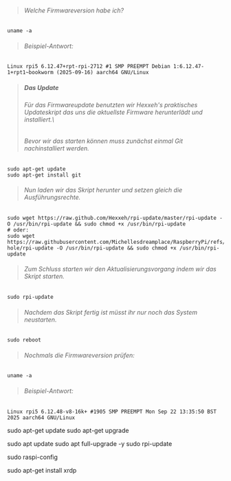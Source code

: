 
> ###### Welche Firmwareversion habe ich?

```
uname -a
```

> ###### Beispiel-Antwort:
```
Linux rpi5 6.12.47+rpt-rpi-2712 #1 SMP PREEMPT Debian 1:6.12.47-1+rpt1~bookworm (2025-09-16) aarch64 GNU/Linux
```

> ##### Das Update
> ###### Für das Firmwareupdate benutzten wir Hexxeh's praktisches Updateskript das uns die aktuellste Firmware herunterlädt und installiert.\
> ###### Bevor wir das starten können muss zunächst einmal Git nachinstalliert werden.
```
sudo apt-get update
sudo apt-get install git
```

> ###### Nun laden wir das Skript herunter und setzen gleich die Ausführungsrechte.
```
sudo wget https://raw.github.com/Hexxeh/rpi-update/master/rpi-update -O /usr/bin/rpi-update && sudo chmod +x /usr/bin/rpi-update
# oder:
sudo wget https://raw.githubusercontent.com/Michellesdreamplace/RaspberryPi/refs/heads/main/Pi-hole/rpi-update -O /usr/bin/rpi-update && sudo chmod +x /usr/bin/rpi-update
```

> ###### Zum Schluss starten wir den Aktualisierungsvorgang indem wir das Skript starten.
```
sudo rpi-update
```

> ###### Nachdem das Skript fertig ist müsst ihr nur noch das System neustarten.
```
sudo reboot
```

> ###### Nochmals die Firmwareversion prüfen:
```
uname -a
```

> ###### Beispiel-Antwort:
```
Linux rpi5 6.12.48-v8-16k+ #1905 SMP PREEMPT Mon Sep 22 13:35:50 BST 2025 aarch64 GNU/Linux
```














sudo apt-get update
sudo apt-get upgrade


sudo apt update
sudo apt full-upgrade -y
sudo rpi-update




sudo raspi-config

sudo apt-get install xrdp

